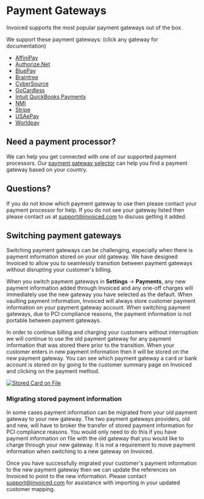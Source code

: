 # Payment Gateways

Invoiced supports the most popular payment gateways out of the box.

We support these payment gateways: (click any gateway for documentation)

- [AffiniPay](/docs/integrations/affinipay)
- [Authorize.Net](/docs/integrations/authorizenet)
- [BluePay](/docs/integrations/bluepay)
- [Braintree](/docs/integrations/braintree)
- [CyberSource](/docs/integrations/cybersource)
- [GoCardless](/docs/integrations/gocardless)
- [Intuit QuickBooks Payments](/docs/integrations/intuit-payments)
- [NMI](/docs/integrations/nmi)
- [Stripe](/docs/integrations/stripe)
- [USAePay](/docs/integrations/usaepay)
- [Worldpay](/docs/integrations/worldpay)

## Need a payment processor?

We can help you get connected with one of our supported payment processors. Our [payment gateway selector](https://invoiced.com/gateways) can help you find a payment gateway based on your country.

## Questions?

If you do not know which payment gateway to use then please contact your payment processor for help. If you do not see your gateway listed then please contact us at [support@invoiced.com](mailto:support@invoiced.com) to discuss getting it added.

## Switching payment gateways

Switching payment gateways can be challenging, especially when there is payment information stored on your old gateway. We have designed Invoiced to allow you to seamlessly transition between payment gateways without disrupting your customer's billing.

When you switch payment gateways in **Settings** &rarr; **Payments**, any new payment information added through Invoiced and any one-off charges will immediately use the new gateway you have selected as the default. When vaulting payment information, Invoiced will always store customer payment information on your payment gateway account. When switching payment gateways, due to PCI compliance reasons, the payment information is not portable between payment gateways.

In order to continue billing and charging your customers without interruption we will continue to use the old payment gateway for any payment information that was stored there prior to the transition. When your customer enters in new payment information then it will be stored on the new payment gateway. You can see which payment gateway a card or bank account is stored on by going to the customer summary page on Invoiced and clicking on the payment method.

[![Stored Card on File](/docs/img/stored-card.png)](/docs/img/stored-card.png)

### Migrating stored payment information

In some cases payment information can be migrated from your old payment gateway to your new gateway. The two payment gateways providers, old and new, will have to broker the transfer of stored payment information for PCI compliance reasons. You would only need to do this if you have payment information on file with the old gateway that you would like to charge through your new gateway. It is not a requirement to move payment information when switching to a new gateway on Invoiced.

Once you have successfully migrated your customer's payment information to the new payment gateway then we can update the references on Invoiced to point to the new information. Please contact [support@invoiced.com](mailto:support@invoiced.com) for assistance with importing in your updated customer mapping.   